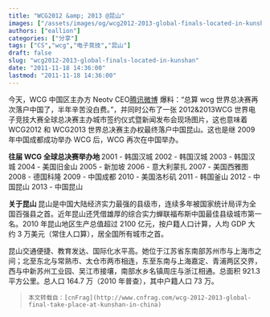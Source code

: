 ```yaml
---
title: "WCG2012 &amp; 2013 @昆山"
images: ["/assets/images/og/wcg2012-2013-global-finals-located-in-kunshan.png"]
authors: ["eallion"]
categories: ["分享"]
tags: ["CS","wcg","电子竞技","昆山"]
draft: false
slug: "wcg2012-2013-global-finals-located-in-kunshan"
date: "2011-11-18 14:36:00"
lastmod: "2011-11-18 14:36:00"
---
```


  今天，WCG 中国区主办方 Neotv CEO[腾讯微博](http://t.qq.com/kenlin1120) 爆料：“总算 wcg 世界总决赛再次落户中国了，半年辛苦没白费。”，并同时公布了一张 2012&2013WCG 世界电子竞技大赛全球总决赛主办城市签约仪式暨新闻发布会现场图片，这也意味着 WCG2012 和 WCG2013 世界总决赛主办权最终落户中国昆山。这也是继 2009 年中国成都成功举办 WCG 后，WCG 再次在中国举办。

<strong > 往届 WCG 全球总决赛举办地 </strong>
  2001 - 韩国汉城
  2002 - 韩国汉城
  2003 - 韩国汉城
  2004 - 美国旧金山
  2005 - 新加坡
  2006 - 意大利蒙扎
  2007 - 美国西雅图
  2008 - 德国科隆
  2009 - 中国成都
  2010 - 美国洛杉矶
  2011 - 韩国釜山
  2012 - 中国昆山
  2013 - 中国昆山

<strong > 关于昆山 </strong>
  昆山是中国大陆经济实力最强的县级市，连续多年被国家统计局评为全国百强县之首。近年昆山还凭借雄厚的综合实力蝉联福布斯中国最佳县级城市第一名。2010 年昆山地区生产总值超过 2100 亿元，按户籍人口计算，人均 GDP 大约 3 万美元（常住人口算），居全国所有城市之首。

  昆山交通便捷、教育发达、国际化水平高。她位于江苏省东南部苏州市与上海市之间；北至东北与常熟市、太仓市两市相连，东至东南与上海嘉定、青浦两区交界，西与中新苏州工业园、吴江市接壤，南部水乡名镇周庄与浙江相通。总面积 921.3 平方公里。总人口 164.7 万（2010 年普查），其中户籍人口 73 万。

>     本文转载自：[cnFrag](http://www.cnfrag.com/wcg-2012-2013-global-final-take-place-at-kunshan-in-china)
